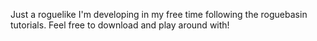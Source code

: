 
Just a roguelike I'm developing in my free time following the roguebasin tutorials. Feel free to download and play around with!
